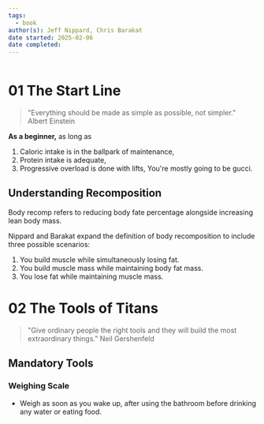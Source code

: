 ```yaml
---
tags:
  - book
author(s): Jeff Nippard, Chris Barakat
date started: 2025-02-06
date completed:
---
```

```table-of-contents
```
# 01 The Start Line
> "Everything should be made as simple as possible, not simpler."
> Albert Einstein

**As a beginner,** as long as
1. Caloric intake is in the ballpark of maintenance,
2. Protein intake is adequate,
3. Progressive overload is done with lifts,
You're mostly going to be gucci.

## Understanding Recomposition
Body recomp refers to reducing body fate percentage alongside increasing lean body mass.

Nippard and Barakat expand the definition of body recomposition to include three possible scenarios:
1. You build muscle while simultaneously losing fat.
2. You build muscle mass while maintaining body fat mass.
3. You lose fat while maintaining muscle mass.
# 02 The Tools of Titans
> "Give ordinary people the right tools and they will build the most extraordinary things."
> Neil Gershenfeld

## Mandatory Tools
### Weighing Scale
- Weigh as soon as you wake up, after using the bathroom before drinking any water or eating food.